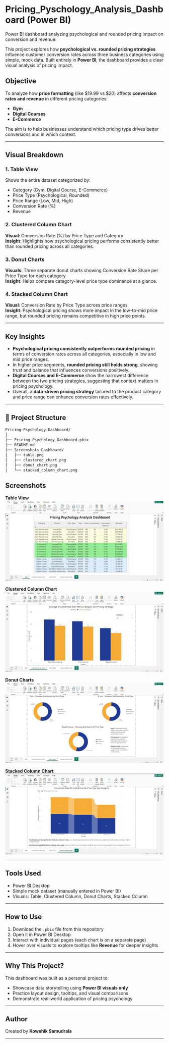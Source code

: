 # Pricing_Pyschology_Analysis_Dashboard (Power BI)
Power BI dashboard analyzing psychological and rounded pricing impact on conversion and revenue.

This project explores how **psychological vs. rounded pricing strategies** influence customer conversion rates across three business categories using simple, mock data. Built entirely in **Power BI**, the dashboard provides a clear visual analysis of pricing impact.

## Objective

To analyze how **price formatting** (like $19.99 vs $20) affects **conversion rates and revenue** in different pricing categories:
- **Gym**
- **Digital Courses**
- **E-Commerce**

The aim is to help businesses understand which pricing type drives better conversions and in which context.

---

## Visual Breakdown

### 1. Table View
Shows the entire dataset categorized by:
- Category (Gym, Digital Course, E-Commerce)
- Price Type (Psychological, Rounded)
- Price Range (Low, Mid, High)
- Conversion Rate (%)
- Revenue

### 2. Clustered Column Chart
**Visual**: Conversion Rate (%) by Price Type and Category  
**Insight**: Highlights how psychological pricing performs consistently better than rounded pricing across all categories.

### 3. Donut Charts
**Visuals**: Three separate donut charts showing Conversion Rate Share per Price Type for each category  
**Insight**: Helps compare category-level price type dominance at a glance.

### 4. Stacked Column Chart
**Visual**: Conversion Rate by Price Type across price ranges  
**Insight**: Psychological pricing shows more impact in the low-to-mid price range, but rounded pricing remains competitive in high price points.


---

## Key Insights

- **Psychological pricing consistently outperforms rounded pricing** in terms of conversion rates across all categories, especially in low and mid price ranges.
- In higher price segments, **rounded pricing still holds strong**, showing trust and balance that influences conversions positively.
- **Digital Courses and E-Commerce** show the narrowest difference between the two pricing strategies, suggesting that context matters in pricing psychology.
- Overall, a **data-driven pricing strategy** tailored to the product category and price range can enhance conversion rates effectively.

---

## 📁 Project Structure

```
Pricing-Psychology-Dashboard/
│
├── Pricing_Psychology_Dashboard.pbix
├── README.md
├── Screenshots_Dashboard/
│   ├── table.png
│   ├── clustered_chart.png
│   ├── donut_chart.png
│   └── stacked_column_chart.png
```

## Screenshots

**Table View**  
![Table](Screenshots_Dashboard/table.png)

**Clustered Column Chart**  
![Clustered Column Chart](Screenshots_Dashboard/clustered_chart.png)

**Donut Charts**  
![Donut Charts](Screenshots_Dashboard/donut_chart.png)

**Stacked Column Chart**  
![Stacked Column Chart](Screenshots_Dashboard/stacked_column_chart.png)

---

## Tools Used

- Power BI Desktop
- Simple mock dataset (manually entered in Power BI)
- Visuals: Table, Clustered Column, Donut Charts, Stacked Column

---

## How to Use

1. Download the `.pbix` file from this repository
2. Open it in Power BI Desktop
3. Interact with individual pages (each chart is on a separate page)
4. Hover over visuals to explore tooltips like **Revenue** for deeper insights

---

## Why This Project?

This dashboard was built as a personal project to:
- Showcase data storytelling using **Power BI visuals only**
- Practice layout design, tooltips, and visual comparisons
- Demonstrate real-world application of pricing psychology

---

## Author

Created by **Kowshik Samudrala**  

---




